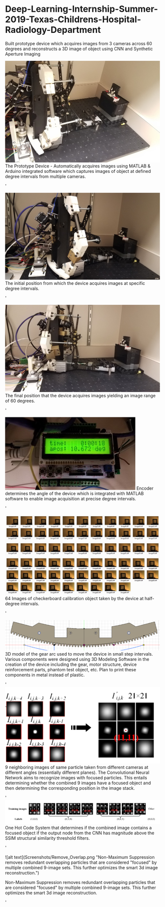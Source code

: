 # Deep-Learning-Internship-Summer-2019-Texas-Childrens-Hospital-Radiology-Department
Built prototype device which acquires images from 3 cameras across 60 degrees and reconstructs a 3D image of object using CNN and Synthetic Aperture Imaging

![alt text](Screenshots/Device.jpg "The Prototype Device - Automatically acquires Images using MATLAB & Arduino integrated software that controls the motor and captures images of object at defined degree intervals from multiple cameras")
The Prototype Device - Automatically acquires images using MATLAB & Arduino integrated software which captures images of object at defined degree intervals from multiple cameras.


'

![alt text](Screenshots/Device_Start_Point.jpg "The initial position from which the device acquires images at specific degree intervals")
The initial position from which the device acquires images at specific degree intervals.

'

![alt text](Screenshots/Device_End_Point.jpg "The final position that the device acquires images resulting in images captured across a range of 60 degrees.")
The final position that the device acquires images yielding an image range of 60 degrees.

'


![alt text](Screenshots/Encoder_Arduino_Determines_Angle.jpg "Encoder determines the angle of the device which is integrated with MATLAB software to enable image acquisition at precise degree intervals")
          Encoder determines the angle of the device which is integrated with MATLAB software to enable image acquisition at precise degree intervals.

'

![alt text](Screenshots/Sample_Calibration_Imageset.JPG "64 Images of checkerboard calibration object taken by the device at half-degree intervals") 
64 Images of checkerboard calibration object taken by the device at half-degree intervals.

'

![alt text](Screenshots/Arc_Design_3DModel.png "3D model of the gear arc used to move the device in small step intervals. Various components were designed using 3D Modeling Software in the creation of the device including the gear, motor structure, device reinforcement parts, phantom test object, etc. Plan to print these components in metal instead of plastic.")
          3D model of the gear arc used to move the device in small step intervals. Various components were designed using 3D Modeling Software in the creation of the device including the gear, motor structure, device reinforcement parts, phantom test object, etc. Plan to print these components in metal instead of plastic.

'
![alt text](Screenshots/Same_Particle_Diff_Cameras.png "9 neighboring images of same particle taken from different cameras at different angles (essentially different planes).") 
9 neighboring images of same particle taken from different cameras at different angles (essentially different planes). The Convolutional Neural Network aims to recognize images with focused particles. This entails determining whether the combined 9 images have a focused object and then determining the corresponding position in the image stack.

'
![alt text](Screenshots/Intensity_Center_Positions.png "One Hot Code System that determines if the combined image contains a focused object if the output node from the CNN has magnitude above the SSIM structural similarity threshold filters.") 
One Hot Code System that determines if the combined image contains a focused object if the output node from the CNN has magnitude above the SSIM structural similarity threshold filters.

'

![alt text](Screenshots/Remove_Overlap.png "Non-Maximum Suppression removes redundant overlapping particles that are considered "focused" by multiple combined 9-image sets. This further optimizes the smart 3d image reconstruction.")

Non-Maximum Suppression removes redundant overlapping particles that are considered "focused" by multiple combined 9-image sets. This further optimizes the smart 3d image reconstruction.

'











